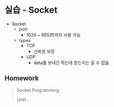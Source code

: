 # 실습 - Socket

* Socket
    * port
        * 1024 ~ 65535까지 사용 가능
    * types
        * TCP
            * 신뢰성 보장
        * UDP
            * data를 보내긴 하는데 받는지는 알 수 없음

## Homework

> Socket Programming
>
> Until : 
    
